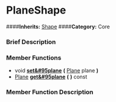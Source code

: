 #  PlaneShape  
####**Inherits:** [Shape](class_shape)
####**Category:** Core

###  Brief Description  


###  Member Functions 
  * void  **[set&#95plane](#set_plane)**  **(** [Plane](class_plane) plane  **)**
  * [Plane](class_plane)  **[get&#95plane](#get_plane)**  **(** **)** const

###  Member Function Description  
